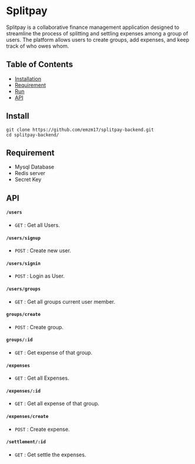 # Splitpay 
Splitpay is a collaborative finance management application designed to streamline the process of splitting and settling expenses among a group of users. The platform allows users to create groups, add expenses, and keep track of who owes whom.


## Table of Contents

- [Installation](#installation)
- [Requirement](#requirement)
- [Run](#run)
- [API](#api)


## Install

    git clone https://github.com/emzm17/splitpay-backend.git
    cd splitpay-backend/

## Requirement
      
- Mysql Database
- Redis server
- Secret Key
  

    
## API

#### `/users`
* `GET` : Get all Users.
#### `/users/signup`
* `POST` : Create new user.
#### `/users/signin`
* `POST` : Login as User.
#### `/users/groups`
* `GET` : Get all groups current user member.
#### `groups/create`
* `POST` : Create group.
#### `groups/:id`
* `GET` : Get expense of that group.
#### `/expenses`
* `GET` : Get all Expenses.
#### `/expenses/:id`
* `GET` : Get all expense of that group.
#### `/expenses/create`
* `POST` : Create expense.
#### `/settlement/:id`
* `GET` : Get settle the expenses.
  
  
  
   
   
   
  
  
  
 
 
    




  
